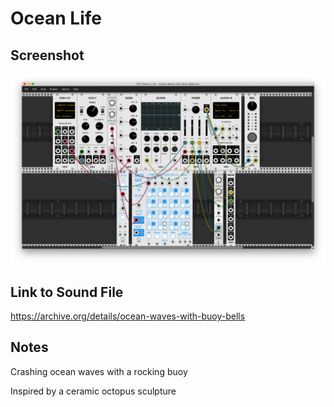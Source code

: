 # Ocean Life

## Screenshot

![Screenshot of VCV Rack Patch](screenshot.png)

## Link to Sound File

https://archive.org/details/ocean-waves-with-buoy-bells

## Notes

Crashing ocean waves with a rocking buoy 

Inspired by a ceramic octopus sculpture

